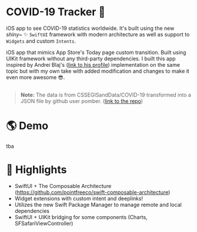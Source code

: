 # COVID-19 Tracker 🦠

iOS app to see COVID-19 statistics worldwide. It's built using the new *shiny~* ✨ `SwiftUI` framework with modern architecture as well as support to `Widgets` and custom `Intents`.


iOS app that mimics App Store's Today page custom transition. Built using UIKit framework without any third-party dependencies. I built this app inspired by Andrei Blaj's ([link to his profile](https://github.com/andrei-blaj))  implementation on the same topic but with my own take with added modification and changes to make it even more awesome 😎.<br><br>
> **Note:** The data is from CSSEGISandData/COVID-19 transformed into a JSON file by github user pomber. ([link to the repo](https://github.com/pomber/covid19))

# 🌎 Demo
tba

# 🌈 Highlights
- SwiftUI + The Composable Architecture (https://github.com/pointfreeco/swift-composable-architecture)
- Widget extensions with custom intent and deeplinks!
- Utilizes the new Swift Package Manager to manage remote and local dependencies
- SwiftUI + UIKit bridging for some components (Charts, SFSafariViewController)
